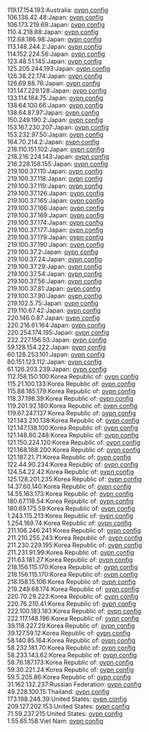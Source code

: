 119.17.154.193:Australia: [ovpn config](vpn/119_17_154_193.ovpn)  
106.136.42.48:Japan: [ovpn config](vpn/106_136_42_48.ovpn)  
106.173.219.69:Japan: [ovpn config](vpn/106_173_219_69.ovpn)  
110.4.218.88:Japan: [ovpn config](vpn/110_4_218_88.ovpn)  
112.68.186.98:Japan: [ovpn config](vpn/112_68_186_98.ovpn)  
113.148.244.2:Japan: [ovpn config](vpn/113_148_244_2.ovpn)  
114.152.224.56:Japan: [ovpn config](vpn/114_152_224_56.ovpn)  
123.48.51.145:Japan: [ovpn config](vpn/123_48_51_145.ovpn)  
125.205.244.193:Japan: [ovpn config](vpn/125_205_244_193.ovpn)  
126.38.22.174:Japan: [ovpn config](vpn/126_38_22_174.ovpn)  
126.69.88.76:Japan: [ovpn config](vpn/126_69_88_76.ovpn)  
131.147.229.128:Japan: [ovpn config](vpn/131_147_229_128.ovpn)  
133.114.184.75:Japan: [ovpn config](vpn/133_114_184_75.ovpn)  
138.64.100.66:Japan: [ovpn config](vpn/138_64_100_66.ovpn)  
138.64.87.97:Japan: [ovpn config](vpn/138_64_87_97.ovpn)  
150.249.190.2:Japan: [ovpn config](vpn/150_249_190_2.ovpn)  
153.167.230.207:Japan: [ovpn config](vpn/153_167_230_207.ovpn)  
153.232.97.50:Japan: [ovpn config](vpn/153_232_97_50.ovpn)  
164.70.214.2:Japan: [ovpn config](vpn/164_70_214_2.ovpn)  
218.110.151.102:Japan: [ovpn config](vpn/218_110_151_102.ovpn)  
218.216.224.143:Japan: [ovpn config](vpn/218_216_224_143.ovpn)  
218.228.158.155:Japan: [ovpn config](vpn/218_228_158_155.ovpn)  
219.100.37.110:Japan: [ovpn config](vpn/219_100_37_110.ovpn)  
219.100.37.118:Japan: [ovpn config](vpn/219_100_37_118.ovpn)  
219.100.37.119:Japan: [ovpn config](vpn/219_100_37_119.ovpn)  
219.100.37.126:Japan: [ovpn config](vpn/219_100_37_126.ovpn)  
219.100.37.165:Japan: [ovpn config](vpn/219_100_37_165.ovpn)  
219.100.37.166:Japan: [ovpn config](vpn/219_100_37_166.ovpn)  
219.100.37.169:Japan: [ovpn config](vpn/219_100_37_169.ovpn)  
219.100.37.174:Japan: [ovpn config](vpn/219_100_37_174.ovpn)  
219.100.37.177:Japan: [ovpn config](vpn/219_100_37_177.ovpn)  
219.100.37.179:Japan: [ovpn config](vpn/219_100_37_179.ovpn)  
219.100.37.190:Japan: [ovpn config](vpn/219_100_37_190.ovpn)  
219.100.37.2:Japan: [ovpn config](vpn/219_100_37_2.ovpn)  
219.100.37.24:Japan: [ovpn config](vpn/219_100_37_24.ovpn)  
219.100.37.29:Japan: [ovpn config](vpn/219_100_37_29.ovpn)  
219.100.37.54:Japan: [ovpn config](vpn/219_100_37_54.ovpn)  
219.100.37.56:Japan: [ovpn config](vpn/219_100_37_56.ovpn)  
219.100.37.81:Japan: [ovpn config](vpn/219_100_37_81.ovpn)  
219.100.37.90:Japan: [ovpn config](vpn/219_100_37_90.ovpn)  
219.102.5.75:Japan: [ovpn config](vpn/219_102_5_75.ovpn)  
219.110.67.42:Japan: [ovpn config](vpn/219_110_67_42.ovpn)  
220.146.0.87:Japan: [ovpn config](vpn/220_146_0_87.ovpn)  
220.216.61.164:Japan: [ovpn config](vpn/220_216_61_164.ovpn)  
220.254.174.195:Japan: [ovpn config](vpn/220_254_174_195.ovpn)  
222.227.156.53:Japan: [ovpn config](vpn/222_227_156_53.ovpn)  
59.128.154.222:Japan: [ovpn config](vpn/59_128_154_222.ovpn)  
60.128.253.101:Japan: [ovpn config](vpn/60_128_253_101.ovpn)  
60.151.123.112:Japan: [ovpn config](vpn/60_151_123_112.ovpn)  
61.126.203.239:Japan: [ovpn config](vpn/61_126_203_239.ovpn)  
112.158.150.100:Korea Republic of: [ovpn config](vpn/112_158_150_100.ovpn)  
115.21.100.133:Korea Republic of: [ovpn config](vpn/115_21_100_133.ovpn)  
115.88.185.179:Korea Republic of: [ovpn config](vpn/115_88_185_179.ovpn)  
118.37.198.39:Korea Republic of: [ovpn config](vpn/118_37_198_39.ovpn)  
119.201.92.180:Korea Republic of: [ovpn config](vpn/119_201_92_180.ovpn)  
119.67.247.137:Korea Republic of: [ovpn config](vpn/119_67_247_137.ovpn)  
121.143.210.138:Korea Republic of: [ovpn config](vpn/121_143_210_138.ovpn)  
121.147.138.100:Korea Republic of: [ovpn config](vpn/121_147_138_100.ovpn)  
121.148.80.248:Korea Republic of: [ovpn config](vpn/121_148_80_248.ovpn)  
121.150.224.120:Korea Republic of: [ovpn config](vpn/121_150_224_120.ovpn)  
121.168.188.200:Korea Republic of: [ovpn config](vpn/121_168_188_200.ovpn)  
121.187.21.71:Korea Republic of: [ovpn config](vpn/121_187_21_71.ovpn)  
122.44.90.234:Korea Republic of: [ovpn config](vpn/122_44_90_234.ovpn)  
124.54.22.42:Korea Republic of: [ovpn config](vpn/124_54_22_42.ovpn)  
125.128.201.235:Korea Republic of: [ovpn config](vpn/125_128_201_235.ovpn)  
14.37.60.140:Korea Republic of: [ovpn config](vpn/14_37_60_140.ovpn)  
14.55.163.173:Korea Republic of: [ovpn config](vpn/14_55_163_173.ovpn)  
180.67.118.54:Korea Republic of: [ovpn config](vpn/180_67_118_54.ovpn)  
180.69.175.59:Korea Republic of: [ovpn config](vpn/180_69_175_59.ovpn)  
1.243.115.213:Korea Republic of: [ovpn config](vpn/1_243_115_213.ovpn)  
1.254.169.74:Korea Republic of: [ovpn config](vpn/1_254_169_74.ovpn)  
211.106.246.241:Korea Republic of: [ovpn config](vpn/211_106_246_241.ovpn)  
211.210.255.243:Korea Republic of: [ovpn config](vpn/211_210_255_243.ovpn)  
211.230.229.195:Korea Republic of: [ovpn config](vpn/211_230_229_195.ovpn)  
211.231.91.99:Korea Republic of: [ovpn config](vpn/211_231_91_99.ovpn)  
211.63.181.27:Korea Republic of: [ovpn config](vpn/211_63_181_27.ovpn)  
218.156.115.170:Korea Republic of: [ovpn config](vpn/218_156_115_170.ovpn)  
218.156.115.170:Korea Republic of: [ovpn config](vpn/218_156_115_170.ovpn)  
218.158.15.106:Korea Republic of: [ovpn config](vpn/218_158_15_106.ovpn)  
219.249.68.174:Korea Republic of: [ovpn config](vpn/219_249_68_174.ovpn)  
220.70.29.223:Korea Republic of: [ovpn config](vpn/220_70_29_223.ovpn)  
220.76.210.41:Korea Republic of: [ovpn config](vpn/220_76_210_41.ovpn)  
222.100.183.183:Korea Republic of: [ovpn config](vpn/222_100_183_183.ovpn)  
222.117.148.196:Korea Republic of: [ovpn config](vpn/222_117_148_196.ovpn)  
39.118.227.29:Korea Republic of: [ovpn config](vpn/39_118_227_29.ovpn)  
39.127.59.12:Korea Republic of: [ovpn config](vpn/39_127_59_12.ovpn)  
58.140.85.164:Korea Republic of: [ovpn config](vpn/58_140_85_164.ovpn)  
58.232.181.70:Korea Republic of: [ovpn config](vpn/58_232_181_70.ovpn)  
58.233.143.62:Korea Republic of: [ovpn config](vpn/58_233_143_62.ovpn)  
58.76.187.173:Korea Republic of: [ovpn config](vpn/58_76_187_173.ovpn)  
59.30.221.24:Korea Republic of: [ovpn config](vpn/59_30_221_24.ovpn)  
59.5.205.86:Korea Republic of: [ovpn config](vpn/59_5_205_86.ovpn)  
31.162.132.237:Russian Federation: [ovpn config](vpn/31_162_132_237.ovpn)  
49.228.100.15:Thailand: [ovpn config](vpn/49_228_100_15.ovpn)  
173.198.248.39:United States: [ovpn config](vpn/173_198_248_39.ovpn)  
209.127.202.153:United States: [ovpn config](vpn/209_127_202_153.ovpn)  
71.59.237.215:United States: [ovpn config](vpn/71_59_237_215.ovpn)  
1.55.65.158:Viet Nam: [ovpn config](vpn/1_55_65_158.ovpn)  
